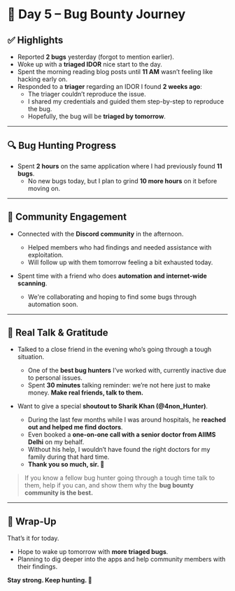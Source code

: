 # 🐞 Day 5 – Bug Bounty Journey

## ✅ Highlights

- Reported **2 bugs** yesterday (forgot to mention earlier).
- Woke up with a **triaged IDOR** nice start to the day.
- Spent the morning reading blog posts until **11 AM** wasn’t feeling like hacking early on.
- Responded to a **triager** regarding an IDOR I found **2 weeks ago**:
  - The triager couldn’t reproduce the issue.
  - I shared my credentials and guided them step-by-step to reproduce the bug.
  - Hopefully, the bug will be **triaged by tomorrow**.

---

## 🔍 Bug Hunting Progress

- Spent **2 hours** on the same application where I had previously found **11 bugs**.
  - No new bugs today, but I plan to grind **10 more hours** on it before moving on.

---

## 🤝 Community Engagement

- Connected with the **Discord community** in the afternoon.
  - Helped members who had findings and needed assistance with exploitation.
  - Will follow up with them tomorrow feeling a bit exhausted today.

- Spent time with a friend who does **automation and internet-wide scanning**.
  - We're collaborating and hoping to find some bugs through automation soon.

---

## 🧠 Real Talk & Gratitude

- Talked to a close friend in the evening who’s going through a tough situation.
  - One of the **best bug hunters** I’ve worked with, currently inactive due to personal issues.
  - Spent **30 minutes** talking reminder: we’re not here just to make money. **Make real friends, talk to them.**

- Want to give a special **shoutout to Sharik Khan (@4non_Hunter)**.
  - During the last few months while I was around hospitals, he **reached out and helped me find doctors**.
  - Even booked a **one-on-one call with a senior doctor from AIIMS Delhi** on my behalf.
  - Without his help, I wouldn’t have found the right doctors for my family during that hard time.
  - **Thank you so much, sir. 🙏**

> If you know a fellow bug hunter going through a tough time talk to them, help if you can, and show them why the **bug bounty community is the best.**

---

## 🚀 Wrap-Up

That’s it for today.

- Hope to wake up tomorrow with **more triaged bugs**.
- Planning to dig deeper into the apps and help community members with their findings.

**Stay strong. Keep hunting. 💪**
